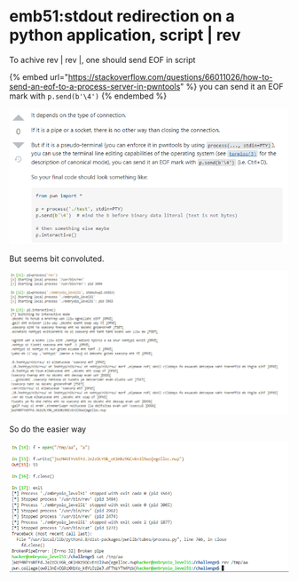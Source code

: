 # emb51:stdout redirection on a python application, script | rev

To achive rev | rev |, one should send EOF in script

{% embed url="https://stackoverflow.com/questions/66011026/how-to-send-an-eof-to-a-process-server-in-pwntools" %}
&#x20;you can send it an EOF mark with `p.send(b'\4')`
{% endembed %}

![](<../.gitbook/assets/image (23) (1) (1).png>)

But seems bit convoluted.

![](<../.gitbook/assets/image (45).png>)

So do the easier way

![](<../.gitbook/assets/image (142) (1) (1).png>)

